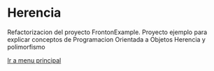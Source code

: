 # Herencia 

Refactorizacion del proyecto FrontonExample.
Proyecto ejemplo para explicar conceptos de Programacion Orientada a Objetos Herencia y polimorfismo 


[Ir a menu principal](../README.md)

